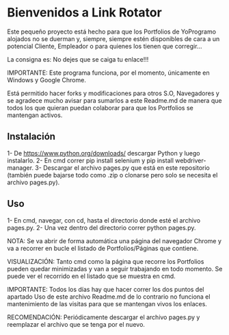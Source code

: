 # Bienvenidos a Link Rotator

Este pequeño proyecto está hecho para que los Portfolios de YoProgramo alojados no se duerman y, siempre, siempre estén disponibles de cara a un potencial Cliente, Empleador o para quienes los tienen que corregir...

La consigna es: No dejes que se caiga tu enlace!!!

IMPORTANTE: 
Este programa funciona, por el momento, únicamente en Windows y Google Chrome. 

Está permitido hacer forks y modificaciones para otros S.O, Navegadores y se agradece mucho avisar para sumarlos a este Readme.md de manera que todos los que quieran puedan colaborar para que los Portfolios se mantengan activos.

## Instalación

1- De https://www.python.org/downloads/ descargar Python y luego instalarlo.
2- En cmd correr pip install selenium y pip install webdriver-manager.
3- Descargar el archivo pages.py que está en este repositorio (también puede bajarse todo como .zip o clonarse pero solo se necesita el archivo pages.py).

## Uso

1- En cmd, navegar, con cd, hasta el directorio donde esté el archivo pages.py.
2- Una vez dentro del directorio correr python pages.py.

NOTA: 
Se va abrir de forma automática una página del navegador Chrome y va a recorrer en bucle el listado de Portfolios/Páginas que contiene.

VISUALIZACIÓN:
Tanto cmd como la página que recorre los Portfolios pueden quedar minimizadas y van a seguir trabajando en todo momento. Se puede ver el recorrido en el listado que se muestra en cmd.

IMPORTANTE: 
Todos los días hay que hacer correr los dos puntos del apartado Uso de este archivo Readme.md de lo contrario no funciona el mantenimiento de las visitas para que se mantengan vivos los enlaces.

RECOMENDACIÓN: 
Periódicamente descargar el archivo pages.py y reemplazar el archivo que se tenga por el nuevo.
